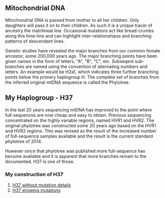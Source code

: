 ## Mitochondrial DNA

Mitochondrial DNA is passed from mother to all her children. Only daughters will pass it on to their children. As such it is a unique tracer of ancestry the matrilineal line. Occasional mutations act like bread-crumbs along this time-line and can highlight inter-relationshipss and branching patterns of descendant lines. 

Genetic studies have revealed the major branches from our common female ancestor, some 200,000 years ago. The major branching points have been given names in the form of letters, "A", "B", "C", etc. Subseqent sub-branches are named using the convention of alternating numbers and letters. An example would be H2a1, which indicates three further branching points below the primary haplogroup H. The complete set of branches from the inferred original mtDNA sequence is called the Phylotree. 

## My Haplogroup - H37

In the last 20 years sequencing mtDNA has improved to the point where full-sequences are now cheap and easy to obtain. Previous sequencing concentrated on the highly variable regions, named HVR1 and HVR2. The original phylotree was constructed some 20 years ago based on the HVR1 and HVR2 regions. This was revised as the result of the increased number of full-sequence samples available and the result is the current standard phylotree of 2014.

However since that phylotree was published more full-sequence has become available and it is apparent that more branches remain to the documented. H37 is one of those.

### My construction of H37

1. [H37 without mutation details](../h37/h37.html)
2. [H37 showing mutations](../h37/h37_complex.html)

